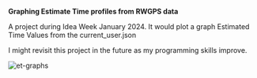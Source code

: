 **Graphing Estimate Time profiles from RWGPS data**

A project during Idea Week January 2024. It would plot a graph Estimated Time Values from the current_user.json

I might revisit this project in the future as my programming skills improve.

![et-graphs](https://github.com/user-attachments/assets/bd490037-0294-4ad4-afeb-822497068733)
